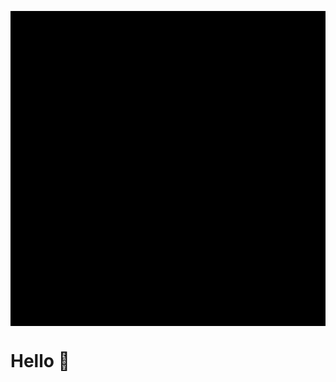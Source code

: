 <svg
        viewBox="0 0 3000 3000"
        preserveAspectRatio="xMidYMid slice"
        className="flex-shrink-0"
      >
<defs>
<radialGradient id="rg0" fx="0.33659108076628175" fy="0.5">
<stop offset="0%" stop-color="#5135FF"></stop>
<stop offset="100%" stop-color="#5135FF" stop-opacity="0"></stop>
<Animate />
</radialGradient>
<radialGradient id="rg0" fx="0.3731575064088745" fy="0.5">
<stop offset="0%" stop-color="#5135FF"></stop>
<stop offset="100%" stop-color="#5135FF" stop-opacity="0"></stop>
<Animate />
</radialGradient>
<radialGradient id="rg0" fx="0.303417097700693" fy="0.5">
<stop offset="0%" stop-color="#5135FF"></stop>
<stop offset="100%" stop-color="#5135FF" stop-opacity="0"></stop>
<Animate />
</radialGradient>
<radialGradient id="rg1" fx="0.3087221818808073" fy="0.5">
<stop offset="0%" stop-color="#FF5828"></stop>
<stop offset="100%" stop-color="#FF5828" stop-opacity="0"></stop>
<Animate />
</radialGradient>
<radialGradient id="rg1" fx="0.3010152830018639" fy="0.5">
<stop offset="0%" stop-color="#FF5828"></stop>
<stop offset="100%" stop-color="#FF5828" stop-opacity="0"></stop>
<Animate />
</radialGradient>
<radialGradient id="rg1" fx="0.3120550041118115" fy="0.5">
<stop offset="0%" stop-color="#FF5828"></stop>
<stop offset="100%" stop-color="#FF5828" stop-opacity="0"></stop>
<Animate />
</radialGradient>
<radialGradient id="rg2" fx="0.36701211593031036" fy="0.5">
<stop offset="0%" stop-color="#F69CFF"></stop>
<stop offset="100%" stop-color="#F69CFF" stop-opacity="0"></stop>
<Animate />
</radialGradient>
<radialGradient id="rg2" fx="0.37114708439694366" fy="0.5">
<stop offset="0%" stop-color="#F69CFF"></stop>
<stop offset="100%" stop-color="#F69CFF" stop-opacity="0"></stop>
<Animate />
</radialGradient>
<radialGradient id="rg2" fx="0.3720105129278145" fy="0.5">
<stop offset="0%" stop-color="#F69CFF"></stop>
<stop offset="100%" stop-color="#F69CFF" stop-opacity="0"></stop>
<Animate />
</radialGradient>
<radialGradient id="rg3" fx="0.35238451400665216" fy="0.5">
<stop offset="0%" stop-color="#FFA50F"></stop>
<stop offset="100%" stop-color="#FFA50F" stop-opacity="0"></stop>
<Animate />
</radialGradient>
<radialGradient id="rg3" fx="0.3354897903556673" fy="0.5">
<stop offset="0%" stop-color="#FFA50F"></stop>
<stop offset="100%" stop-color="#FFA50F" stop-opacity="0"></stop>
<Animate />
</radialGradient>
<radialGradient id="rg3" fx="0.3898052957444661" fy="0.5">
<stop offset="0%" stop-color="#FFA50F"></stop>
<stop offset="100%" stop-color="#FFA50F" stop-opacity="0"></stop>
<Animate />
</radialGradient>
</defs>
<rect id="bg" x="0" y="0" width="100%" height="100%"></rect>
<rect
          className="rect rect2"
          x="0"
          y="0"
          width="100%"
          height="100%"
          transform="translate(1500 1500) scale(1.1312713995717338 0.7749863855787069) skewX(-4.040757085114365) rotate(301.0165376691396) translate(-647.4562826717674 -25.460104861685593) translate(-1500 -1500)"
        ></rect>
<rect
          className="rect rect1"
          x="0"
          y="0"
          width="100%"
          height="100%"
          transform="translate(1500 1500) scale(0.7335901381906791 0.9657844004208431) skewX(-13.7104065249654) rotate(271.0828938057956) translate(-633.9372324175679 -1433.6242017561667) translate(-1500 -1500)"
        ></rect>
<rect
          className="rect rect3"
          x="0"
          y="0"
          width="100%"
          height="100%"
          transform="translate(1500 1500) scale(1.0132513936135723 0.8100656454675679) skewX(18.48624348566411) rotate(77.55428795842303) translate(267.42540960674023 1283.4422367168954) translate(-1500 -1500)"
        ></rect>
<rect
          className="rect rect0"
          x="0"
          y="0"
          width="100%"
          height="100%"
          transform="translate(1500 1500) scale(0.7006758293653506 1.0421492241957764) skewX(-29.25877182378603) rotate(76.26478232896562) translate(72.59685735449717 1251.0012427518561) translate(-1500 -1500)"
        ></rect>
<rect
          className="rect rect2"
          x="0"
          y="0"
          width="100%"
          height="100%"
          transform="translate(1500 1500) scale(1.156310753671813 1.194044558580397) skewX(-24.57122438388915) rotate(228.32415063963919) translate(-772.0932536049243 -958.05877726283) translate(-1500 -1500)"
        ></rect>
<rect
          className="rect rect2"
          x="0"
          y="0"
          width="100%"
          height="100%"
          transform="translate(1500 1500) scale(0.938568906027835 1.1460331004095385) skewX(15.362636706812395) rotate(54.31898928747887) translate(-927.2717680156848 443.57773775886557) translate(-1500 -1500)"
        ></rect>
<rect
          className="rect rect0"
          x="0"
          y="0"
          width="100%"
          height="100%"
          transform="translate(1500 1500) scale(1.0791570075801646 1.1346868397222643) skewX(-10.255105017451292) rotate(111.90543614884858) translate(863.3425804408457 -1225.4617730443842) translate(-1500 -1500)"
        ></rect>
<rect
          className="rect rect3"
          x="0"
          y="0"
          width="100%"
          height="100%"
          transform="translate(1500 1500) scale(1.1093582539310585 0.9243720193970764) skewX(-19.125353574281625) rotate(166.8846393537481) translate(726.1040205906494 1141.0664615680698) translate(-1500 -1500)"
        ></rect>
<rect
          className="rect rect3"
          x="0"
          y="0"
          width="100%"
          height="100%"
          transform="translate(1500 1500) scale(0.9604933352525622 0.9816559265569653) skewX(0.5104295932293965) rotate(262.9930391722916) translate(337.89130531587307 -317.040130174286) translate(-1500 -1500)"
        ></rect>
<rect
          className="rect rect0"
          x="0"
          y="0"
          width="100%"
          height="100%"
          transform="translate(1500 1500) scale(0.9005774788946439 0.9364157940562414) skewX(0.21210210212328917) rotate(93.5763098678059) translate(59.29856666886701 1011.3655811640289) translate(-1500 -1500)"
        ></rect>
<rect
          className="rect rect1"
          x="0"
          y="0"
          width="100%"
          height="100%"
          transform="translate(1500 1500) scale(0.9133968766558525 1.197313351031571) skewX(-41.52711833566238) rotate(226.08145457605693) translate(42.51688298074507 579.7994648956196) translate(-1500 -1500)"
        ></rect>
<rect
          className="rect rect1"
          x="0"
          y="0"
          width="100%"
          height="100%"
          transform="translate(1500 1500) scale(1.0532731153976322 0.856813902318313) skewX(-29.02812654729926) rotate(46.64388661235678) translate(-73.32397712546734 -804.5013733475207) translate(-1500 -1500)"
        ></rect>
</svg>

# Hello :wave:
